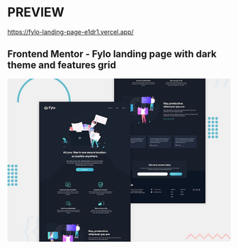 # PREVIEW
https://fylo-landing-page-e1dr1.vercel.app/

## Frontend Mentor - Fylo landing page with dark theme and features grid

![Design preview for the Fylo landing page with dark theme and features grid challenge](./design/desktop-preview.jpg)

